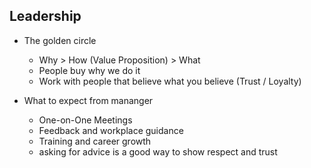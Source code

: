 ## Leadership

- The golden circle
    * Why > How (Value Proposition) > What
    * People buy why we do it
    * Work with people that believe what you believe (Trust / Loyalty)

- What to expect from mananger
    * One-on-One Meetings
    * Feedback and workplace guidance
    * Training and career growth
    * asking for advice is a good way to show respect and trust